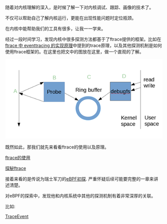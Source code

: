 随着对内核理解的深入，是时候了解一下对内核调试、跟踪、画像的技术了。

不仅可以帮助自己了解内核运行，更能在出现性能问题时定位瓶颈。

在内核中能帮助我们的工具有很多，让我一一学来。

经过一段时间学习，发现内核中很多探测方法都基于了ftrace提供的框架。比如在[ftrace 中 eventtracing 的实现原理][3]中提到的trace原理，以及其他探测机制是如何使用ftrace框架的。在这里也把文中的图放在这里，做一个直观的了解。

![ftrace framework](/tracing/ftrace_framework.png)

既然如此，那我们就先来看看ftrace的使用以及原理。

[ftrace的使用][4]

[探秘ftrace][5]

接着来看的是传说为瑞士军刀的[eBPF初探][1].
严重怀疑后续可能要完整的一章来讲述清楚。

对eBPF的探索中，发现他和内核系统中其他的探测机制有着非常深厚的关联。

比如:

[TraceEvent][2]

[1]: /tracing/01-ebpf.md
[2]: /tracing/02-trace_event.md
[3]: https://www.ibm.com/developerworks/cn/linux/1609_houp_ftrace/index.html
[4]: /tracing/03-ftrace_usage.md
[5]: /tracing/04-ftrace_internal.md
